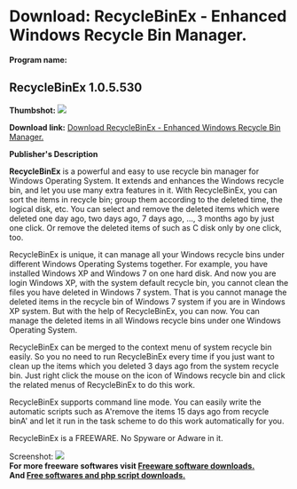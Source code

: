 # Download: RecycleBinEx - Enhanced Windows Recycle Bin Manager.

**Program name:**

## RecycleBinEx 1.0.5.530

  
**Thumbshot:** ![](http://www.freewarefiles.com/screenshot/recyclebinex_md.jpg)   
  
**Download link:** [Download RecycleBinEx - Enhanced Windows Recycle Bin Manager.](http://freesoftwares.boysofts.com/RecycleBinEx_program_57439.html)  
  


**Publisher's Description**  
  


**RecycleBinEx** is a powerful and easy to use recycle bin manager for Windows Operating System. It extends and enhances the Windows recycle bin, and let you use many extra features in it. With RecycleBinEx, you can sort the items in recycle bin; group them according to the deleted time, the logical disk, etc. You can select and remove the deleted items which were deleted one day ago, two days ago, 7 days ago, ..., 3 months ago by just one click. Or remove the deleted items of such as C disk only by one click, too.  
  
RecycleBinEx is unique, it can manage all your Windows recycle bins under different Windows Operating Systems together. For example, you have installed Windows XP and Windows 7 on one hard disk. And now you are login Windows XP, with the system default recycle bin, you cannot clean the files you have deleted in Windows 7 system. That is you cannot manage the deleted items in the recycle bin of Windows 7 system if you are in Windows XP system. But with the help of RecycleBinEx, you can now. You can manage the deleted items in all Windows recycle bins under one Windows Operating System.  
  
RecycleBinEx can be merged to the context menu of system recycle bin easily. So you no need to run RecycleBinEx every time if you just want to clean up the items which you deleted 3 days ago from the system recycle bin. Just right click the mouse on the icon of Windows recycle bin and click the related menus of RecycleBinEx to do this work.  
  
RecycleBinEx supports command line mode. You can easily write the automatic scripts such as A'remove the items 15 days ago from recycle binA' and let it run in the task scheme to do this work automatically for you.  
  
RecycleBinEx is a FREEWARE. No Spyware or Adware in it. 

  
  
Screenshot: ![](http://www.freewarefiles.com/screenshot/recyclebinex.jpg)   
**For more freeware softwares visit [Freeware software downloads.](http://freesoftwares.boysofts.com/)**   
**And [Free softwares and php script downloads.](http://www.boysofts.com/)**
